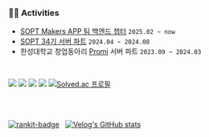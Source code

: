 ### 🏃‍♂️ Activities
- [SOPT Makers APP 팀 백엔드 챕터](https://github.com/sopt-makers/sopt-backend) `2025.02 ~ now`
- [SOPT 34기 서버 파트](https://github.com/NOW-SOPT-SERVER) `2024.04 ~ 2024.08`
- 한성대학교 창업동아리 [Promi](https://github.com/Prom-I/Server) 서버 파트 `2023.09 ~ 2024.03`

<br>

<img src="https://img.shields.io/badge/java-007396?style=for-the-badge&logo=java&logoColor=white"> <img src="https://img.shields.io/badge/springboot-6DB33F?style=for-the-badge&logo=springboot&logoColor=white"> <img src="https://img.shields.io/badge/mysql-4479A1?style=for-the-badge&logo=mysql&logoColor=white"> <img src="https://img.shields.io/badge/amazonaws-232F3E?style=for-the-badge&logo=amazonaws&logoColor=white">
[![Solved.ac
프로필](http://mazassumnida.wtf/api/mini/generate_badge?boj=zxy789)](https://solved.ac/zxy789)

<br>
<br>

 [![rankit-badge](https://badge.rankit.run/badge?name=geniusYoo)](https://www.rankit.run) &nbsp;  [![Velog's GitHub stats](https://velog-readme-stats.vercel.app/api?name=geniuus&color=light)](https://velog.io/@geniuus) 

